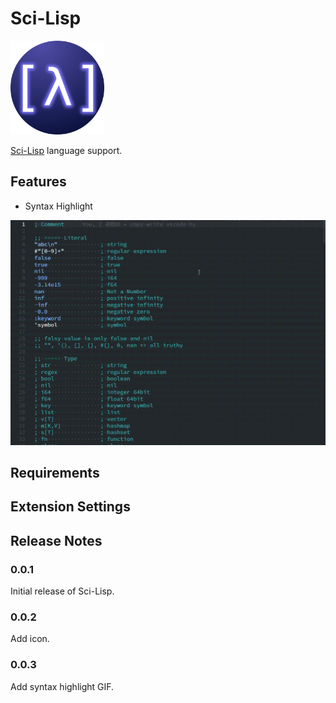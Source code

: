 # Sci-Lisp

<img src="https://raw.githubusercontent.com/chaploud/sci-lisp/main/assets/images/scilisp.png" width="150" />

[Sci-Lisp](https://github.com/chaploud/sci-lisp) language support.


## Features

- Syntax Highlight

![Syntax Highlight](https://raw.githubusercontent.com/chaploud/Sci-Lisp-vscode-extension/main/images/SyntaxHighlight.gif)

## Requirements

## Extension Settings

## Release Notes

### 0.0.1

Initial release of Sci-Lisp.

### 0.0.2

Add icon.

### 0.0.3

Add syntax highlight GIF.
